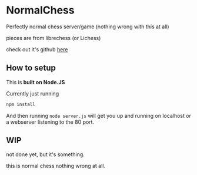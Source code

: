 # NormalChess
Perfectly normal chess server/game (nothing wrong with this at all)

pieces are from librechess (or Lichess)

check out it's github [here](https://github.com/lichess-org/lila)

## How to setup

This is **built on Node.JS**

Currently just running 
```bash
npm install
```

And then running `node server.js` will get you up and running on localhost or a webserver listening to the 80 port.

## WIP

not done yet, but it's something.

this is normal chess nothing wrong at all.
